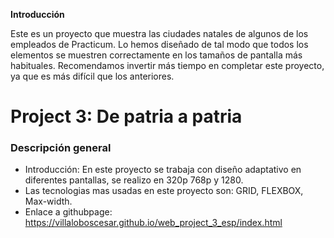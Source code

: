 
**Introducción**    
  
Este es un proyecto que muestra las ciudades natales de algunos de los empleados de Practicum. Lo hemos diseñado de tal modo que todos los elementos se muestren correctamente en los tamaños de pantalla más habituales. Recomendamos invertir más tiempo en completar este proyecto, ya que es más difícil que los anteriores.    

# Project 3: De patria a patria
### Descripción general    
* Introducción: En este proyecto se trabaja con diseño adaptativo en diferentes pantallas, se realizo en 320p 768p y 1280.  
* Las tecnologias mas usadas en este proyecto son: GRID, FLEXBOX, Max-width. 
* Enlace a githubpage: https://villaloboscesar.github.io/web_project_3_esp/index.html
  
 
